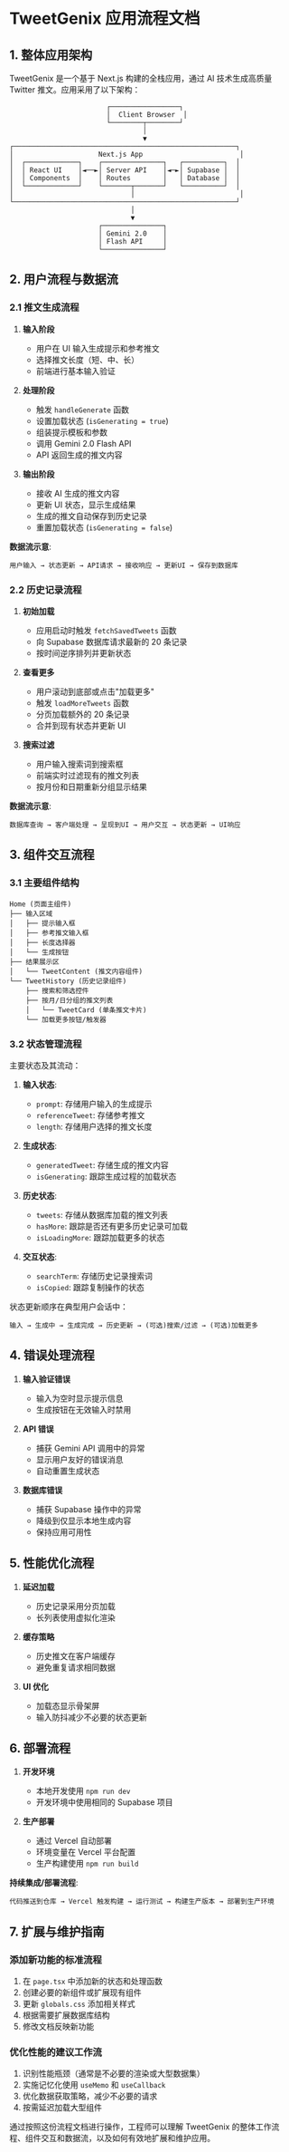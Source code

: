# TweetGenix 应用流程文档

## 1. 整体应用架构

TweetGenix 是一个基于 Next.js 构建的全栈应用，通过 AI 技术生成高质量 Twitter 推文。应用采用了以下架构：

```
                        ┌─────────────────┐
                        │  Client Browser  │
                        └────────┬────────┘
                                 │
                                 ▼
┌───────────────────────────────────────────────────────┐
│                     Next.js App                        │
│  ┌─────────────┐    ┌───────────────┐   ┌──────────┐  │
│  │ React UI    │◄──►│ Server API    │◄─►│ Supabase │  │
│  │ Components  │    │ Routes        │   │ Database │  │
│  └─────────────┘    └───────┬───────┘   └──────────┘  │
│                             │                          │
└───────────────────────────────────────────────────────┘
                              │
                              ▼
                      ┌───────────────┐
                      │ Gemini 2.0    │
                      │ Flash API     │
                      └───────────────┘
```

## 2. 用户流程与数据流

### 2.1 推文生成流程

1. **输入阶段**
   - 用户在 UI 输入生成提示和参考推文
   - 选择推文长度（短、中、长）
   - 前端进行基本输入验证

2. **处理阶段**
   - 触发 `handleGenerate` 函数
   - 设置加载状态 (`isGenerating = true`)
   - 组装提示模板和参数
   - 调用 Gemini 2.0 Flash API
   - API 返回生成的推文内容

3. **输出阶段**
   - 接收 AI 生成的推文内容
   - 更新 UI 状态，显示生成结果
   - 生成的推文自动保存到历史记录
   - 重置加载状态 (`isGenerating = false`)

**数据流示意**:
```
用户输入 → 状态更新 → API请求 → 接收响应 → 更新UI → 保存到数据库
```

### 2.2 历史记录流程

1. **初始加载**
   - 应用启动时触发 `fetchSavedTweets` 函数
   - 向 Supabase 数据库请求最新的 20 条记录
   - 按时间逆序排列并更新状态

2. **查看更多**
   - 用户滚动到底部或点击"加载更多"
   - 触发 `loadMoreTweets` 函数
   - 分页加载额外的 20 条记录
   - 合并到现有状态并更新 UI

3. **搜索过滤**
   - 用户输入搜索词到搜索框
   - 前端实时过滤现有的推文列表
   - 按月份和日期重新分组显示结果

**数据流示意**:
```
数据库查询 → 客户端处理 → 呈现到UI → 用户交互 → 状态更新 → UI响应
```

## 3. 组件交互流程

### 3.1 主要组件结构

```
Home (页面主组件)
├── 输入区域
│   ├── 提示输入框
│   ├── 参考推文输入框
│   ├── 长度选择器
│   └── 生成按钮
├── 结果展示区
│   └── TweetContent (推文内容组件)
└── TweetHistory (历史记录组件)
    ├── 搜索和筛选控件
    ├── 按月/日分组的推文列表
    │   └── TweetCard (单条推文卡片)
    └── 加载更多按钮/触发器
```

### 3.2 状态管理流程

主要状态及其流动：

1. **输入状态**:
   - `prompt`: 存储用户输入的生成提示
   - `referenceTweet`: 存储参考推文
   - `length`: 存储用户选择的推文长度

2. **生成状态**:
   - `generatedTweet`: 存储生成的推文内容
   - `isGenerating`: 跟踪生成过程的加载状态

3. **历史状态**:
   - `tweets`: 存储从数据库加载的推文列表
   - `hasMore`: 跟踪是否还有更多历史记录可加载
   - `isLoadingMore`: 跟踪加载更多的状态

4. **交互状态**:
   - `searchTerm`: 存储历史记录搜索词
   - `isCopied`: 跟踪复制操作的状态

状态更新顺序在典型用户会话中：
```
输入 → 生成中 → 生成完成 → 历史更新 → (可选)搜索/过滤 → (可选)加载更多
```

## 4. 错误处理流程

1. **输入验证错误**
   - 输入为空时显示提示信息
   - 生成按钮在无效输入时禁用

2. **API 错误**
   - 捕获 Gemini API 调用中的异常
   - 显示用户友好的错误消息
   - 自动重置生成状态

3. **数据库错误**
   - 捕获 Supabase 操作中的异常
   - 降级到仅显示本地生成内容
   - 保持应用可用性

## 5. 性能优化流程

1. **延迟加载**
   - 历史记录采用分页加载
   - 长列表使用虚拟化渲染

2. **缓存策略**
   - 历史推文在客户端缓存
   - 避免重复请求相同数据

3. **UI 优化**
   - 加载态显示骨架屏
   - 输入防抖减少不必要的状态更新

## 6. 部署流程

1. **开发环境**
   - 本地开发使用 `npm run dev`
   - 开发环境中使用相同的 Supabase 项目

2. **生产部署**
   - 通过 Vercel 自动部署
   - 环境变量在 Vercel 平台配置
   - 生产构建使用 `npm run build`

**持续集成/部署流程**:
```
代码推送到仓库 → Vercel 触发构建 → 运行测试 → 构建生产版本 → 部署到生产环境
```

## 7. 扩展与维护指南

### 添加新功能的标准流程

1. 在 `page.tsx` 中添加新的状态和处理函数
2. 创建必要的新组件或扩展现有组件
3. 更新 `globals.css` 添加相关样式
4. 根据需要扩展数据库结构
5. 修改文档反映新功能

### 优化性能的建议工作流

1. 识别性能瓶颈（通常是不必要的渲染或大型数据集）
2. 实施记忆化使用 `useMemo` 和 `useCallback`
3. 优化数据获取策略，减少不必要的请求
4. 按需延迟加载大型组件

通过按照这份流程文档进行操作，工程师可以理解 TweetGenix 的整体工作流程、组件交互和数据流，以及如何有效地扩展和维护应用。
